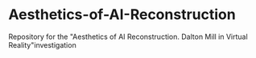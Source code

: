 # Aesthetics-of-AI-Reconstruction
Repository for the "Aesthetics of AI Reconstruction. Dalton Mill in Virtual Reality"investigation
